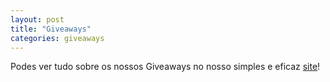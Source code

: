 ```yaml
---
layout: post
title: "Giveaways"
categories: giveaways
---
```


Podes ver tudo sobre os nossos Giveaways no nosso simples e eficaz [site][site-giveaway]!


[site-giveaway]: {{site.url}}/giveaways